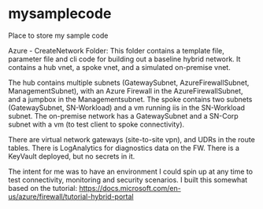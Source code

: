 # mysamplecode
Place to store my sample code


Azure - CreateNetwork Folder:
This folder contains a template file, parameter file and cli code for building out a baseline hybrid network. It contains a hub vnet, a spoke vnet, and a simulated on-premise vnet. 

The hub contains multiple subnets (GatewaySubnet, AzureFirewallSubnet, ManagementSubnet), with an Azure Firewall in the AzureFirewallSubnet, and a jumpbox in the Managementsubnet. 
The spoke contains two subnets (GatewaySubnet, SN-Workload) and a vm running iis in the SN-Workload subnet. 
The on-premise network has a GatewaySubnet and a SN-Corp subnet with a vm (to test client to spoke connectivity).

There are virtual network gateways (site-to-site vpn), and UDRs in the route tables. There is LogAnalytics for diagnostics data on the FW. There is a KeyVault deployed, but no secrets in it. 

The intent for me was to have an environment I could spin up at any time to test connectivity, monitoring and security scenarios.
I built this somewhat based on the tutorial: https://docs.microsoft.com/en-us/azure/firewall/tutorial-hybrid-portal


